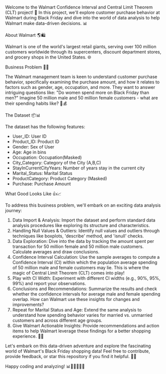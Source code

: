 Welcome to the Walmart Confidence Interval and Central Limit Theorem (CLT) project! 🚀 In this project, we'll explore customer purchase behavior at Walmart during Black Friday and dive into the world of data analysis to help Walmart make data-driven decisions. 📊

About Walmart 🌎🛍

Walmart is one of the world's largest retail giants, serving over 100 million customers worldwide through its supercenters, discount department stores, and grocery shops in the United States. 🌐

Business Problem 📝🤔

The Walmart management team is keen to understand customer purchase behavior, specifically examining the purchase amount, and how it relates to factors such as gender, age, occupation, and more. They want to answer intriguing questions like: "Do women spend more on Black Friday than men?" Imagine 50 million male and 50 million female customers - what are their spending habits like? 🛒💰

The Dataset 📦📊

The dataset has the following features:

* User_ID: User ID
* Product_ID: Product ID
* Gender: Sex of User
* Age: Age in bins
* Occupation: Occupation(Masked)
* City_Category: Category of the City (A,B,C)
* StayInCurrentCityYears: Number of years stay in the current city
* Marital_Status: Marital Status
* ProductCategory: Product Category (Masked)
* Purchase: Purchase Amount

What Good Looks Like 👍📈

To address this business problem, we'll embark on an exciting data analysis journey:

1. Data Import & Analysis: Import the dataset and perform standard data analysis procedures like exploring its structure and characteristics.
2. Handling Null Values & Outliers: Identify null values and outliers through techniques like boxplots, 'describe' method, and 'isnull' checks.
3. Data Exploration: Dive into the data by tracking the amount spent per transaction for 50 million female and 50 million male customers. Calculate averages and draw conclusions.
4. Confidence Interval Calculation: Use the sample averages to compute a Confidence Interval (CI) within which the population average spending of 50 million male and female customers may lie. This is where the magic of Central Limit Theorem (CLT) comes into play!
5. Play with CI Width: Experiment with different CI widths (e.g., 90%, 95%, 99%) and report your observations.
6. Conclusions and Recommendations: Summarize the results and check whether the confidence intervals for average male and female spending overlap. How can Walmart use these insights for changes and improvements?
7. Repeat for Marital Status and Age: Extend the same analysis to understand how spending behavior varies for married vs. unmarried customers and across different age groups.
8. Give Walmart Actionable Insights: Provide recommendations and action items to help Walmart leverage these findings for a better shopping experience. 🤝💼

Let's embark on this data-driven adventure and explore the fascinating world of Walmart's Black Friday shopping data! Feel free to contribute, provide feedback, or star this repository if you find it helpful. 🌟🤗

Happy coding and analyzing! 📊👩‍💻👨‍💻🚀
